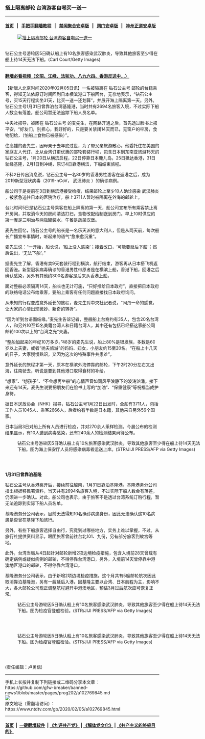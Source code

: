 ### 搭上隔离邮轮 台湾游客自嘲买一送一
------------------------

#### [首页](https://github.com/gfw-breaker/banned-news1/blob/master/README.md) &nbsp;&nbsp;|&nbsp;&nbsp; [手把手翻墙教程](https://github.com/gfw-breaker/guides/wiki) &nbsp;&nbsp;|&nbsp;&nbsp; [禁闻聚合安卓版](https://github.com/gfw-breaker/bn-android) &nbsp;&nbsp;|&nbsp;&nbsp; [网门安卓版](https://github.com/oGate2/oGate) &nbsp;&nbsp;|&nbsp;&nbsp; [神州正道安卓版](https://github.com/SzzdOgate/update) 



<div><div class="featured_image">
 <a href="https://i.ntdtv.com/assets/uploads/2020/02/GettyImages-1198675873.jpg" target="_blank">
  <figure>
   <img alt="搭上隔离邮轮 台湾游客自嘲买一送一" src="https://i.ntdtv.com/assets/uploads/2020/02/GettyImages-1198675873-800x450.jpg"/>
  </figure><br/>
 </a>
 <span class="caption">
  钻石公主号游轮因5日确认船上有10名旅客感染武汉肺炎，导致其他旅客至少得在船上待14天无法下船。(Carl Court/Getty Images)
 </span>
</div>
</div><hr/>

#### [翻墙必看视频（文昭、江峰、法轮功、八九六四、香港反送中...）](https://github.com/gfw-breaker/banned-news1/blob/master/pages/link3.md)

<div><div class="post_content" itemprop="articleBody">
 <p>
  【新唐人北京时间2020年02月05日讯】一名被隔离在
  <ok href="https://www.ntdtv.com/gb/钻石公主号.htm">
   钻石公主号
  </ok>
  邮轮的台籍乘客，得知无法依原订时间回到日本横滨港口下船回台，无奈地表示，“钻石公主号，买15天行程实坐31天，比买一送一还划算”，并展开海上隔离第一天。另外，钻石公主号1月31日曾靠泊台湾基隆港，当时共有2694名旅客入境，不过实际下船人数会有落差，船公司暂无法追踪下船人员名单。
 </p>
 <p>
  中央社报导，被困在
  <ok href="https://www.ntdtv.com/gb/钻石公主号.htm">
   钻石公主号
  </ok>
  的麦先生，在网路开通之后，首先透过脸书上报平安，“好友们，别担心，我好好的，只是要关禁闭14天而已，无窗户的牢房，食物配给，（怕船上食物已被感染）”。
 </p>
 <p>
  住高雄的麦先生，因母亲于去年底过世，为了带父亲旅游散心，他委托住在美国的家庭友人代订、比从台湾订更优惠的邮轮套装行程，包含日本到东南亚旅游15天的钻石公主号，1月20日从横滨启程，22日停靠日本鹿儿岛，25日抵达香港，31日驶经基隆，2月1日到冲绳，原订4日靠港横滨，下船结束旅程。
 </p>
 <p>
  不料2日传出消息说，钻石公主号一名80岁的香港男性游客在返港之后，成为2019新型冠状病毒（2019-nCoV，
  <ok href="https://www.ntdtv.com/gb/武汉肺炎.htm">
   武汉肺炎
  </ok>
  ）的确诊病例。
 </p>
 <p>
  船公司于是提前在3日到横滨港接受检疫，结果邮轮上至少10人确诊感染
  <ok href="https://www.ntdtv.com/gb/武汉肺炎.htm">
   武汉肺炎
  </ok>
  ，被紧急送往日本的医院治疗，船上3711人暂时被隔离在外海的邮轮上。
 </p>
 <p>
  台北时间5日是钻石公主号乘客在船上隔离的第一天，船公司宣布所有乘客禁止离开房间，并取消今天的房间清洁打扫，食物改配给制送到房门。早上10时供应的第一餐是三明治与两瓶罐装水，午餐是蔬菜汉堡。
 </p>
 <p>
  麦先生回忆，钻石公主号的船长是一名乐天派的意大利人，但是从两天前，每次船长广播宣布事情时，听起来的语气“愈来愈沉重”。
 </p>
 <p>
  麦先生说：“一开始，船长说，‘船上没人感染’；接着改口，‘可能要延后下船’；然后说出，‘无法下船’。”
 </p>
 <p>
  据麦先生了解，香港有卖9天套装行程到横滨，航行结束，游客再从日本搭飞机返回香港。新型冠状病毒确诊的香港男性带原者是在横滨上船，香港下船，回港之后确认感染，另外有其他约300名游客是后来从香港上船。
 </p>
 <p>
  面对整船必须隔离14天，船长也无计可施，“只好推给日本政府”，直接把日本政府的联络电话公布给乘客，要船上乘客有任何问题直接找日本政府询问。
 </p>
 <p>
  从未知的行程变成意外延长的旅程，麦先生对中央社记者说，“同舟一命的感觉，让大家的心情出现微妙、新奇的转折”。
 </p>
 <p>
  “因为听到台语而结缘。”麦先生告诉记者，整艘船上台裔约有35人，包含20名台湾人，和另外10至15名美籍台湾人和日籍台湾人，其中还有包括已经搭这家船公司邮轮100次以上的“台湾之光”夫妻。
 </p>
 <p>
  “整船加起来的年纪10万多岁。”48岁的麦先生说，船上80%是银发族，多数是60岁以上夫妻，或者“抛夫旅游”的妈妈、妇女，小朋友约15至20名。“在船上十几天的日子，大家慢慢熟识，又因为这次的特殊事件共患难”。
 </p>
 <p>
  意外延长的旅程才第一天，原本在横滨外海停靠的邮轮，下午2时20分左右又出海，往南驶去，听说是要到其他港口取得食材的补给。
 </p>
 <p>
  “想家”、“想孩子”、“不会想再坐船”的心情声音如同风平浪静下的波涛汹涌。接下来还有14天，麦先生说要把朋友们在脸书上写的“加油”、“保重健康”等祝福当成护身符。
 </p>
 <p>
  据日本送放协会（NHK）报导，钻石公主号1月22日出发时，全船有3711人，包括工作人员1045人、乘客2666人，后者约有半数是日本籍，其他来自另外56个国家。
 </p>
 <p>
  日本当局3日对船上所有人员进行检疫，并对270余人采样检测。今晨公布的检测结果显示，有10人遭到病毒感染，还有240余人的检测结果尚待公布。
 </p>
 <figure class="wp-caption alignnone" id="attachment_102769863" style="width: 600px">
  <img alt="" class="size-medium wp-image-102769863" src="https://i.ntdtv.com/assets/uploads/2020/02/GettyImages-1198673845-600x418.jpg">
   <br/><figcaption class="wp-caption-text">
    钻石公主号游轮因5日确认船上有10名旅客感染武汉肺炎，导致其他旅客至少得在船上待14天无法下船。图为海上保安厅人员将感染病毒者运送上岸。(STR/JIJI PRESS/AFP via Getty Images)
   </figcaption><br/>
  </img>
 </figure><br/>
 <p>
  <strong>
   1月31日曾靠泊基隆
  </strong>
 </p>
 <p>
  钻石公主号从香港离开后，接续前往越南，1月31日靠泊基隆港。基隆港务分公司指出根据移民署资料，当天共有2694名旅客入境，不过实际下船人数会有落差，仍须进一步确认。对此，船公司也表示，由于旅客不是透过台湾系统订购行程，暂无法追踪到实际下船人员名单。
 </p>
 <p>
  基隆港务分公司表示，目前无法得知10名确诊病患身份，因此无法确认这10名病患是否曾在基隆下船旅行。
 </p>
 <p>
  另外，有些下船旅客选择自由行，究竟到过哪些地方，实务上难以掌握，不过，从旅行社提供资料显示，跟团旅客曾前往台北101、九份，另有部分旅客到故宫等地。
 </p>
 <p>
  此外，台湾当局从4日起针对邮轮新增2项边境检疫措施，包含入境前28天曾载有确定病例或疑似病例的邮轮，不得停靠台湾港口，另外，入境前14天曾停靠中港澳地区港口的邮轮，不得停靠台湾港口。
 </p>
 <p>
  基隆港务分公司表示，由于新增2项边境检疫措施，这个月共有5艘邮轮航次因此取消靠泊基隆港，另有一艘延后入港，因基隆主要以台湾、日本航程为主，影响不大，各大邮轮公司现正调整航程避开中港澳地区，预估3月过后航次应可恢复正常。
 </p>
 <figure class="wp-caption alignnone" id="attachment_102769867" style="width: 600px">
  <img alt="" class="size-medium wp-image-102769867" src="https://i.ntdtv.com/assets/uploads/2020/02/GettyImages-1198715402-600x413.jpg">
   <br/><figcaption class="wp-caption-text">
    钻石公主号游轮因5日确认船上有10名旅客感染武汉肺炎，导致其他旅客至少得在船上待14天无法下船。图为检疫官登船检验。(STR/JIJI PRESS/AFP via Getty Images)
   </figcaption><br/>
  </img>
 </figure><br/>
 <figure class="wp-caption alignnone" id="attachment_102769866" style="width: 600px">
  <img alt="" class="size-medium wp-image-102769866" src="https://i.ntdtv.com/assets/uploads/2020/02/GettyImages-1198715388-600x425.jpg"/>
  <br/><figcaption class="wp-caption-text">
   钻石公主号游轮因5日确认船上有10名旅客感染武汉肺炎，导致其他旅客至少得在船上待14天无法下船。图为检疫官登船检验。(STR/JIJI PRESS/AFP via Getty Images)
  </figcaption><br/>
 </figure><br/>
 <p>
  (责任编辑：卢勇信)
 </p>
 <div class="single_ad">
 </div>
</div>
</div>
<hr/>
手机上长按并复制下列链接或二维码分享本文章：<br/>
https://github.com/gfw-breaker/banned-news1/blob/master/pages/prog202/a102769845.md <br/>
<a href='https://github.com/gfw-breaker/banned-news1/blob/master/pages/prog202/a102769845.md'><img src='https://github.com/gfw-breaker/banned-news1/blob/master/pages/prog202/a102769845.md.png'/></a> <br/>
原文地址（需翻墙访问）：https://www.ntdtv.com/gb/2020/02/05/a102769845.html


------------------------
#### [首页](https://github.com/gfw-breaker/banned-news1/blob/master/README.md) &nbsp;|&nbsp; [一键翻墙软件](https://github.com/gfw-breaker/nogfw/blob/master/README.md) &nbsp;| [《九评共产党》](https://github.com/gfw-breaker/9ping.md/blob/master/README.md#九评之一评共产党是什么) | [《解体党文化》](https://github.com/gfw-breaker/jtdwh.md/blob/master/README.md) | [《共产主义的终极目的》](https://github.com/gfw-breaker/gczydzjmd.md/blob/master/README.md)


<img src='http://gfw-breaker.win/banned-news/pages/prog202/a102769845.md' width='0px' height='0px'/>
